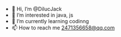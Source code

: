 - 👋 Hi, I’m @DilucJack
- 👀 I’m interested in java, js
- 🌱 I’m currently learning codinng
- 📫 How to reach me 2471356658@qq.com

<!---
DilucJack/DilucJack is a ✨ special ✨ repository because its `README.md` (this file) appears on your GitHub profile.
You can click the Preview link to take a look at your changes.
--->
